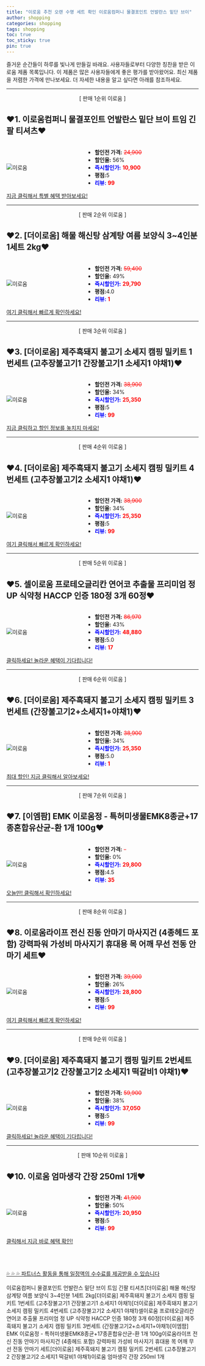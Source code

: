 ```yaml
---
title: "이로움 추천 오랜 수명 세트 확인 이로움컴퍼니 물결포인트 언발란스 밑단 브이"
author: shopping
categories: shopping
tags: shopping
toc: true
toc_sticky: true
pin: true
---
```

즐거운 순간들이 하루를 빛나게 만들길 바래요. 사용자들로부터 다양한 칭찬을 받은 이로움 제품 목록입니다. 이 제품은 많은 사용자들에게 좋은 평가를 받아왔어요. 최신 제품을 저렴한 가격에 만나보세요. 더 자세한 내용을 알고 싶다면 아래를 참조하세요.

---
<p class="toplist" style="margin: 0 auto; display: block; width: fit-content;">[ 판매 1순위 이로움 ]</p>

<h2><strong>❤️1. 이로움컴퍼니 물결포인트 언발란스 밑단 브이 트임 긴팔 티셔츠❤️</strong></h2>

<div style="display: flex; align-items: center;">
    <div style="flex: 0.4;">
        <img src="https://thumbnail8.coupangcdn.com/thumbnails/remote/230x230ex/image/vendor_inventory/70dc/aa0e954780e04a541bb144d6cc4370e38a9208096b35cb39c4d135b8c1d5.png" alt="이로움" style="max-width: 100%;">
    </div>
    <div style="flex: 0.6; margin-left: 10px;">
        <ul>
            <li><strong>할인전 가격:</strong> <del style="color: red;">24,900</del></li>
            <li><strong>할인율:</strong> 56%</li>
            <li><span style='color:blue'><strong>즉시할인가:</strong></span> <span style='color:red'><strong>10,900</strong></span></li>
            <li><strong>평점:</strong>5</li>
            <li><span style='color:blue'><strong>리뷰:</strong></span> <span style='color:red'><strong>99</strong></span></li>
        </ul>
    </div>
</div>
<div class="center">
    <a href="https://selin100587001.github.io?lptag=AF9450613&subid=githubio&pageKey=8250028642&traceid=V0-153&itemId=23749817216&vendorItemId=90774347607" class="myButton">
        지금 클릭해서 특별 혜택 받아보세요!
    </a>
</div>


---
<p class="toplist" style="margin: 0 auto; display: block; width: fit-content;">[ 판매 2순위 이로움 ]</p>

<h2><strong>❤️2. [더이로움] 해물 해신탕 삼계탕 여름 보양식 3~4인분 1세트 2kg❤️</strong></h2>

<div style="display: flex; align-items: center;">
    <div style="flex: 0.4;">
        <img src="https://thumbnail8.coupangcdn.com/thumbnails/remote/230x230ex/image/vendor_inventory/7e9e/35317716d512a6615fa754fc709941d3a6fb376ec4f4d054127090ee5dc5.jpg" alt="이로움" style="max-width: 100%;">
    </div>
    <div style="flex: 0.6; margin-left: 10px;">
        <ul>
            <li><strong>할인전 가격:</strong> <del style="color: red;">59,400</del></li>
            <li><strong>할인율:</strong> 49%</li>
            <li><span style='color:blue'><strong>즉시할인가:</strong></span> <span style='color:red'><strong>29,790</strong></span></li>
            <li><strong>평점:</strong>4.0</li>
            <li><span style='color:blue'><strong>리뷰:</strong></span> <span style='color:red'><strong>1</strong></span></li>
        </ul>
    </div>
</div>
<div class="center">
    <a href="https://selin100587001.github.io?lptag=AF9450613&subid=githubio&pageKey=8204236683&traceid=V0-153&itemId=23527816123&vendorItemId=90554139168" class="myButton">
        여기 클릭해서 빠르게 확인하세요!
    </a>
</div>


---
<p class="toplist" style="margin: 0 auto; display: block; width: fit-content;">[ 판매 3순위 이로움 ]</p>

<h2><strong>❤️3. [더이로움] 제주흑돼지 불고기 소세지 캠핑 밀키트 1번세트 (고추장불고기1 간장불고기1 소세지1 야채1)❤️</strong></h2>

<div style="display: flex; align-items: center;">
    <div style="flex: 0.4;">
        <img src="https://thumbnail10.coupangcdn.com/thumbnails/remote/230x230ex/image/vendor_inventory/a0b5/df486496a55958fbf05bbb1c6c6e3b10c574aa5cac2ea373652e51127f0c.jpg" alt="이로움" style="max-width: 100%;">
    </div>
    <div style="flex: 0.6; margin-left: 10px;">
        <ul>
            <li><strong>할인전 가격:</strong> <del style="color: red;">38,900</del></li>
            <li><strong>할인율:</strong> 34%</li>
            <li><span style='color:blue'><strong>즉시할인가:</strong></span> <span style='color:red'><strong>25,350</strong></span></li>
            <li><strong>평점:</strong>5</li>
            <li><span style='color:blue'><strong>리뷰:</strong></span> <span style='color:red'><strong>99</strong></span></li>
        </ul>
    </div>
</div>
<div class="center">
    <a href="https://selin100587001.github.io?lptag=AF9450613&subid=githubio&pageKey=8230384839&traceid=V0-153&itemId=23686538378&vendorItemId=90711709601" class="myButton">
        지금 클릭하고 할인 정보를 놓치지 마세요!
    </a>
</div>


---
<p class="toplist" style="margin: 0 auto; display: block; width: fit-content;">[ 판매 4순위 이로움 ]</p>

<h2><strong>❤️4. [더이로움] 제주흑돼지 불고기 소세지 캠핑 밀키트 4번세트 (고추장불고기2 소세지1 야채1)❤️</strong></h2>

<div style="display: flex; align-items: center;">
    <div style="flex: 0.4;">
        <img src="https://thumbnail6.coupangcdn.com/thumbnails/remote/230x230ex/image/vendor_inventory/9c61/713322e9d2a46dfb2acba9bb5e5d7c0aadb9d9369f696f994d14e0e92262.jpg" alt="이로움" style="max-width: 100%;">
    </div>
    <div style="flex: 0.6; margin-left: 10px;">
        <ul>
            <li><strong>할인전 가격:</strong> <del style="color: red;">38,900</del></li>
            <li><strong>할인율:</strong> 34%</li>
            <li><span style='color:blue'><strong>즉시할인가:</strong></span> <span style='color:red'><strong>25,350</strong></span></li>
            <li><strong>평점:</strong>5</li>
            <li><span style='color:blue'><strong>리뷰:</strong></span> <span style='color:red'><strong>99</strong></span></li>
        </ul>
    </div>
</div>
<div class="center">
    <a href="https://selin100587001.github.io?lptag=AF9450613&subid=githubio&pageKey=8230603894&traceid=V0-153&itemId=23687441439&vendorItemId=90712606205" class="myButton">
        여기 클릭해서 빠르게 확인하세요!
    </a>
</div>


---
<p class="toplist" style="margin: 0 auto; display: block; width: fit-content;">[ 판매 5순위 이로움 ]</p>

<h2><strong>❤️5. 셀이로움 프로테오글리칸 연어코 추출물 프리미엄 정 UP 식약청 HACCP 인증 180정 3개 60정❤️</strong></h2>

<div style="display: flex; align-items: center;">
    <div style="flex: 0.4;">
        <img src="https://thumbnail6.coupangcdn.com/thumbnails/remote/230x230ex/image/vendor_inventory/1a92/47e43e347971795d116d22ca2f4151c970459a6f34acd040774b9556082b.png" alt="이로움" style="max-width: 100%;">
    </div>
    <div style="flex: 0.6; margin-left: 10px;">
        <ul>
            <li><strong>할인전 가격:</strong> <del style="color: red;">86,970</del></li>
            <li><strong>할인율:</strong> 43%</li>
            <li><span style='color:blue'><strong>즉시할인가:</strong></span> <span style='color:red'><strong>48,880</strong></span></li>
            <li><strong>평점:</strong>5.0</li>
            <li><span style='color:blue'><strong>리뷰:</strong></span> <span style='color:red'><strong>17</strong></span></li>
        </ul>
    </div>
</div>
<div class="center">
    <a href="https://selin100587001.github.io?lptag=AF9450613&subid=githubio&pageKey=8198688003&traceid=V0-153&itemId=23503662709&vendorItemId=90530083475" class="myButton">
        클릭하세요! 놀라운 혜택이 기다립니다!
    </a>
</div>


---
<p class="toplist" style="margin: 0 auto; display: block; width: fit-content;">[ 판매 6순위 이로움 ]</p>

<h2><strong>❤️6. [더이로움] 제주흑돼지 불고기 소세지 캠핑 밀키트 3번세트 (간장불고기2+소세지1+야채1)❤️</strong></h2>

<div style="display: flex; align-items: center;">
    <div style="flex: 0.4;">
        <img src="https://thumbnail7.coupangcdn.com/thumbnails/remote/230x230ex/image/vendor_inventory/7089/0a49a56d9238f87bcfe1f7f559313db963be4f63f567ba91dd8d0f1987a1.jpg" alt="이로움" style="max-width: 100%;">
    </div>
    <div style="flex: 0.6; margin-left: 10px;">
        <ul>
            <li><strong>할인전 가격:</strong> <del style="color: red;">38,900</del></li>
            <li><strong>할인율:</strong> 34%</li>
            <li><span style='color:blue'><strong>즉시할인가:</strong></span> <span style='color:red'><strong>25,350</strong></span></li>
            <li><strong>평점:</strong>5.0</li>
            <li><span style='color:blue'><strong>리뷰:</strong></span> <span style='color:red'><strong>1</strong></span></li>
        </ul>
    </div>
</div>
<div class="center">
    <a href="https://selin100587001.github.io?lptag=AF9450613&subid=githubio&pageKey=8230580776&traceid=V0-153&itemId=23687333733&vendorItemId=90712498716" class="myButton">
        최대 할인! 지금 클릭해서 알아보세요!
    </a>
</div>


---
<p class="toplist" style="margin: 0 auto; display: block; width: fit-content;">[ 판매 7순위 이로움 ]</p>

<h2><strong>❤️7. [이엠팜] EMK 이로움정 - 특허미생물EMK8종균+17종혼합유산균-환 1개 100g❤️</strong></h2>

<div style="display: flex; align-items: center;">
    <div style="flex: 0.4;">
        <img src="https://thumbnail10.coupangcdn.com/thumbnails/remote/230x230ex/image/vendor_inventory/1bee/9729d0b253da4d3b553ea5da7af6ba5112155bc35adbb904a7624d7b8a84.jpg" alt="이로움" style="max-width: 100%;">
    </div>
    <div style="flex: 0.6; margin-left: 10px;">
        <ul>
            <li><strong>할인전 가격:</strong> <del style="color: red;">-</del></li>
            <li><strong>할인율:</strong> 0%</li>
            <li><span style='color:blue'><strong>즉시할인가:</strong></span> <span style='color:red'><strong>29,800</strong></span></li>
            <li><strong>평점:</strong>4.5</li>
            <li><span style='color:blue'><strong>리뷰:</strong></span> <span style='color:red'><strong>35</strong></span></li>
        </ul>
    </div>
</div>
<div class="center">
    <a href="https://selin100587001.github.io?lptag=AF9450613&subid=githubio&pageKey=245802289&traceid=V0-153&itemId=779099888&vendorItemId=4971385857" class="myButton">
        오늘만! 클릭해서 확인하세요!
    </a>
</div>


---
<p class="toplist" style="margin: 0 auto; display: block; width: fit-content;">[ 판매 8순위 이로움 ]</p>

<h2><strong>❤️8. 이로움라이프 전신 진동 안마기 마사지건 (4종헤드 포함) 강력파워 가성비 마사지기 휴대용 목 어깨 무선 전동 안마기 세트❤️</strong></h2>

<div style="display: flex; align-items: center;">
    <div style="flex: 0.4;">
        <img src="https://thumbnail10.coupangcdn.com/thumbnails/remote/230x230ex/image/vendor_inventory/0621/28aba56d412c4e0fd275a83b69bb0f5bb50a5185ccfb279bfe2a45b3c7f3.png" alt="이로움" style="max-width: 100%;">
    </div>
    <div style="flex: 0.6; margin-left: 10px;">
        <ul>
            <li><strong>할인전 가격:</strong> <del style="color: red;">39,000</del></li>
            <li><strong>할인율:</strong> 26%</li>
            <li><span style='color:blue'><strong>즉시할인가:</strong></span> <span style='color:red'><strong>28,800</strong></span></li>
            <li><strong>평점:</strong>5</li>
            <li><span style='color:blue'><strong>리뷰:</strong></span> <span style='color:red'><strong>99</strong></span></li>
        </ul>
    </div>
</div>
<div class="center">
    <a href="https://selin100587001.github.io?lptag=AF9450613&subid=githubio&pageKey=7154134494&traceid=V0-153&itemId=17992128887&vendorItemId=85148657844" class="myButton">
        여기 클릭해서 빠르게 확인하세요!
    </a>
</div>


---
<p class="toplist" style="margin: 0 auto; display: block; width: fit-content;">[ 판매 9순위 이로움 ]</p>

<h2><strong>❤️9. [더이로움] 제주흑돼지 불고기 캠핑 밀키트 2번세트 (고추장불고기2 간장불고기2 소세지1 떡갈비1 야채1)❤️</strong></h2>

<div style="display: flex; align-items: center;">
    <div style="flex: 0.4;">
        <img src="https://thumbnail8.coupangcdn.com/thumbnails/remote/230x230ex/image/vendor_inventory/848d/260825e7c7843e2c838153647b3d97d0b3a3e0701538467b595f2aaed13f.jpg" alt="이로움" style="max-width: 100%;">
    </div>
    <div style="flex: 0.6; margin-left: 10px;">
        <ul>
            <li><strong>할인전 가격:</strong> <del style="color: red;">59,900</del></li>
            <li><strong>할인율:</strong> 38%</li>
            <li><span style='color:blue'><strong>즉시할인가:</strong></span> <span style='color:red'><strong>37,050</strong></span></li>
            <li><strong>평점:</strong>5</li>
            <li><span style='color:blue'><strong>리뷰:</strong></span> <span style='color:red'><strong>99</strong></span></li>
        </ul>
    </div>
</div>
<div class="center">
    <a href="https://selin100587001.github.io?lptag=AF9450613&subid=githubio&pageKey=8230498757&traceid=V0-153&itemId=23686984240&vendorItemId=90712151536" class="myButton">
        클릭하세요! 놀라운 혜택이 기다립니다!
    </a>
</div>


---
<p class="toplist" style="margin: 0 auto; display: block; width: fit-content;">[ 판매 10순위 이로움 ]</p>

<h2><strong>❤️10. 이로움 엄마생각 간장 250ml 1개❤️</strong></h2>

<div style="display: flex; align-items: center;">
    <div style="flex: 0.4;">
        <img src="https://thumbnail7.coupangcdn.com/thumbnails/remote/230x230ex/image/vendor_inventory/1908/20329f50630e069309dced8538684eef9e5196eca8d20339fb192e5aaf49.jpg" alt="이로움" style="max-width: 100%;">
    </div>
    <div style="flex: 0.6; margin-left: 10px;">
        <ul>
            <li><strong>할인전 가격:</strong> <del style="color: red;">41,900</del></li>
            <li><strong>할인율:</strong> 50%</li>
            <li><span style='color:blue'><strong>즉시할인가:</strong></span> <span style='color:red'><strong>20,950</strong></span></li>
            <li><strong>평점:</strong>5</li>
            <li><span style='color:blue'><strong>리뷰:</strong></span> <span style='color:red'><strong>99</strong></span></li>
        </ul>
    </div>
</div>
<div class="center">
    <a href="https://selin100587001.github.io?lptag=AF9450613&subid=githubio&pageKey=8202986350&traceid=V0-153&itemId=23519886364&vendorItemId=90546239583" class="myButton">
        클릭해서 지금 바로 혜택 확인!
    </a>
</div>

<br><br><br>[💦 💦 💦 파트너스 활동을 통해 일정액의 수수료를 제공받을 수 있습니다](https://link.coupang.com/a/bcpT2c)<br><br>이로움컴퍼니 물결포인트 언발란스 밑단 브이 트임 긴팔 티셔츠[더이로움] 해물 해신탕 삼계탕 여름 보양식 3~4인분 1세트 2kg[더이로움] 제주흑돼지 불고기 소세지 캠핑 밀키트 1번세트 (고추장불고기1 간장불고기1 소세지1 야채1)[더이로움] 제주흑돼지 불고기 소세지 캠핑 밀키트 4번세트 (고추장불고기2 소세지1 야채1)셀이로움 프로테오글리칸 연어코 추출물 프리미엄 정 UP 식약청 HACCP 인증 180정 3개 60정[더이로움] 제주흑돼지 불고기 소세지 캠핑 밀키트 3번세트 (간장불고기2+소세지1+야채1)[이엠팜] EMK 이로움정 - 특허미생물EMK8종균+17종혼합유산균-환 1개 100g이로움라이프 전신 진동 안마기 마사지건 (4종헤드 포함) 강력파워 가성비 마사지기 휴대용 목 어깨 무선 전동 안마기 세트[더이로움] 제주흑돼지 불고기 캠핑 밀키트 2번세트 (고추장불고기2 간장불고기2 소세지1 떡갈비1 야채1)이로움 엄마생각 간장 250ml 1개